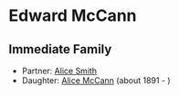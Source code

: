 ﻿---
layout: person
subject_key: i91921886
permalink: /people/i91921886
---

# Edward McCann

## Immediate Family

* Partner: [Alice Smith](./@77089636@-alice-smith-b-d.md)
* Daughter: [Alice McCann](./@69495356@-alice-mccann-b1891-d.md) (about 1891 - )

